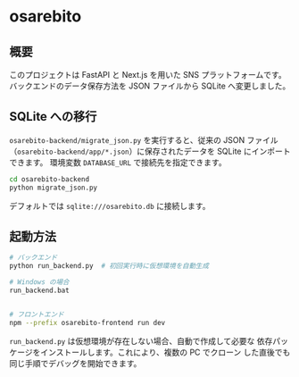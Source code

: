 # osarebito

## 概要

このプロジェクトは FastAPI と Next.js を用いた SNS プラットフォームです。
バックエンドのデータ保存方法を JSON ファイルから SQLite へ変更しました。

## SQLite への移行

`osarebito-backend/migrate_json.py` を実行すると、従来の JSON ファイル
（`osarebito-backend/app/*.json`）に保存されたデータを SQLite にインポートできます。
環境変数 `DATABASE_URL` で接続先を指定できます。

```bash
cd osarebito-backend
python migrate_json.py
```

デフォルトでは `sqlite:///osarebito.db` に接続します。

## 起動方法

```bash
# バックエンド
python run_backend.py  # 初回実行時に仮想環境を自動生成

# Windows の場合
run_backend.bat


# フロントエンド
npm --prefix osarebito-frontend run dev
```

`run_backend.py` は仮想環境が存在しない場合、自動で作成して必要な
依存パッケージをインストールします。これにより、複数の PC でクローン
した直後でも同じ手順でデバッグを開始できます。
